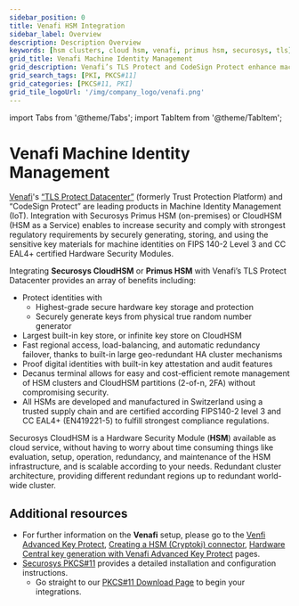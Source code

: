 ```yaml
---
sidebar_position: 0
title: Venafi HSM Integration
sidebar_label: Overview
description: Description Overview
keywords: [hsm clusters, cloud hsm, venafi, primus hsm, securosys, tls]
grid_title: Venafi Machine Identity Management
grid_description: Venafi’s TLS Protect and CodeSign Protect enhance machine identity management. Integrate with Securosys CloudHSM for secure key generation, storage, and compliance with top regulatory standards.
grid_search_tags: [PKI, PKCS#11]
grid_categories: [PKCS#11, PKI]
grid_tile_logoUrl: '/img/company_logo/venafi.png'
---
```


import Tabs from '@theme/Tabs';
import TabItem from '@theme/TabItem';

# Venafi Machine Identity Management

[Venafi](https://venafi.com/)'s [“TLS Protect Datacenter”](https://marketplace.venafi.com/xchange/620d2d6ed419fb06a5c5bd36/solution/64fb179dd839d497bfa350e9) (formerly Trust Protection Platform) and “CodeSign Protect” are leading products in Machine Identity Management (IoT). Integration with Securosys Primus HSM (on-premises) or CloudHSM (HSM as a Service) enables to increase security and comply with strongest regulatory requirements by securely generating, storing, and using the sensitive key materials for machine identities on FIPS 140-2 Level 3 and CC EAL4+ certified Hardware Security Modules.

Integrating **Securosys CloudHSM** or **Primus HSM** with Venafi’s TLS Protect Datacenter provides an array of benefits including:

* Protect identities with
  * Highest-grade secure hardware key storage and protection
  * Securely generate keys from physical true random number generator
* Largest built-in key store, or infinite key store on CloudHSM
* Fast regional access, load-balancing, and automatic redundancy failover, thanks to built-in large geo-redundant HA cluster mechanisms
* Proof digital identities with built-in key attestation and audit features
* Decanus terminal allows for easy and cost-efficient remote management of HSM clusters and CloudHSM partitions (2-of-n, 2FA) without compromising security.
* All HSMs are developed and manufactured in Switzerland using a trusted supply chain and are certified according FIPS140-2 level 3 and CC EAL4+ (EN419221-5) to fulfill strongest compliance regulations.

Securosys CloudHSM is a Hardware Security Module (**HSM**) available as cloud service, without having to worry about time consuming things like evaluation, setup, operation, redundancy, and maintenance of the HSM infrastructure, and is scalable according to your needs. Redundant cluster architecture, providing different redundant regions up to redundant world-wide cluster.

## Additional resources

* For further information on the **Venafi** setup, please go to the [Venfi Advanced Key Protect](https://docs.venafi.com/Docs/current/TopNav/Content/AdvancedKeyProtect/cco-AKP-Venafi-Advanced-Key-Protect.php), [Creating a HSM (Cryptoki) connector](https://docs.venafi.com/Docs/current/TopNav/Content/Configuration/PlatformConfig/t-connector-HSM-create.php), [Hardware Central key generation with Venafi Advanced Key Protect](https://docs.venafi.com/Docs/current/TopNav/Content/AdvancedKeyProtect/c-AKP-central-key-generation.php) pages.
* [Securosys PKCS#11](/pkcs/overview) provides a detailed installation and configuration instructions.
  * Go straight to our [PKCS#11 Download Page](/pkcs/downloads) to begin your integrations.
